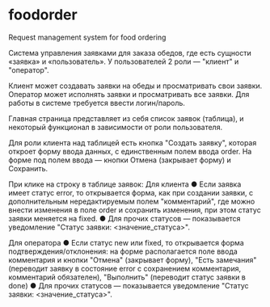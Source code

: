 # foodorder
Request management system for food ordering

Система управления заявками для заказа обедов, где есть сущности
«заявка» и «пользователь».
У пользователей 2 роли — "клиент" и "оператор".

Клиент может создавать заявки на обеды и просматривать свои заявки.
Оператор может исполнять заявки и просматривать все заявки.
Для работы в системе требуется ввести логин/пароль.

Главная страница представляет из себя список заявок (таблица), и некоторый
функционал в зависимости от роли пользователя.

Для роли клиента над таблицей есть кнопка "Создать заявку", которая
откроет форму ввода данных, с единственным полем ввода order.
На форме под полем ввода — кнопки Отмена (закрывает форму) и Сохранить.

При клике на строку в таблице заявок:
Для клиента
● Если заявка имеет статус error, то открывается форма, как при создании
заявки, с дополнительным нередактируемым полем "комментарий", где можно
внести изменения в поле order и сохранить изменения, при этом статус
заявки меняется на fixed.
● Для прочих статусов — показывается уведомление "Статус заявки:
<значение_статуса>".

Для оператора
● Если статус new или fixed, то открывается форма подтверждения/отклонения: на
форме располагается поле ввода комментария и кнопки "Отмена"
(закрывает форму), "Есть замечания" (переводит заявку в состояние error
с сохранением комментария, комментарий обязателен), "Выполнить"
(переводит статус заявки в done)
● Для прочих статусов — показывается уведомление "Статус заявки:
<значение_статуса>".
